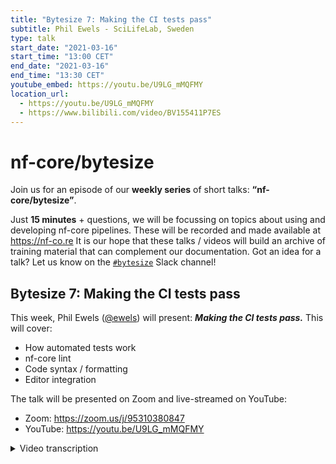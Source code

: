 ```yaml
---
title: "Bytesize 7: Making the CI tests pass"
subtitle: Phil Ewels - SciLifeLab, Sweden
type: talk
start_date: "2021-03-16"
start_time: "13:00 CET"
end_date: "2021-03-16"
end_time: "13:30 CET"
youtube_embed: https://youtu.be/U9LG_mMQFMY
location_url:
  - https://youtu.be/U9LG_mMQFMY
  - https://www.bilibili.com/video/BV155411P7ES
---
```


# nf-core/bytesize

Join us for an episode of our **weekly series** of short talks: **“nf-core/bytesize”**.

Just **15 minutes** + questions, we will be focussing on topics about using and developing nf-core pipelines.
These will be recorded and made available at <https://nf-co.re>
It is our hope that these talks / videos will build an archive of training material that can complement our documentation. Got an idea for a talk? Let us know on the [`#bytesize`](https://nfcore.slack.com/channels/bytesize) Slack channel!

## Bytesize 7: Making the CI tests pass

This week, Phil Ewels ([@ewels](http://github.com/ewels/)) will present: _**Making the CI tests pass.**_
This will cover:

- How automated tests work
- nf-core lint
- Code syntax / formatting
- Editor integration

The talk will be presented on Zoom and live-streamed on YouTube:

- Zoom: <https://zoom.us/j/95310380847>
- YouTube: <https://youtu.be/U9LG_mMQFMY>

<details markdown="1"><summary>Video transcription</summary>

**Note: This text has been edited to make it suitable for reading**
The talk today is going to be less slides and more focused on a live demonstration because it’s probably best to learn this by doing. So please bear with me.

So a quick introduction. What is CI? CI stands for continuous integration, and basically that’s just another way of saying automated tests.

So every time we push a change to the code for any repository that has it set up, push a change to Github, do a `git commit` or a `git push`, that triggers some sort of CI. This will typically result in a test being run and a report that indicates whether that test has passed or failed.

[1:46](https://youtu.be/U9LG_mMQFMY?list=PL3xpfTVZLcNiSvvPWORbO32S1WDJqKp1e&t=109) The test itself is run by a dedicated service; the ones that have been most popular in the open source community are ones called Travis CI, which we used to use years ago on nf-core, Circle CI, which is used quite a lot and I think Sarek and BioConda use it, and then there’s the one we use at nf-core called GitHub Actions.

[2:46](https://youtu.be/U9LG_mMQFMY?list=PL3xpfTVZLcNiSvvPWORbO32S1WDJqKp1e&t=166) GitHub Actions is an added feature of GitHub itself, as an opt-in. Now these are super-flexible and powerful. It’s not just tests that you can run, but all kinds of different things. It doesn’t have to be code changes, you can have events such as opening a pull request, making a release, or even clicking a button on Github webpage if that’s configured.

So lots of different inputs to trigger things and we can have lots of different things that result. This is what I’ll cover during this talk today.

[3:12](https://youtu.be/U9LG_mMQFMY?list=PL3xpfTVZLcNiSvvPWORbO32S1WDJqKp1e&t=193) So you’ve likely often heard about continuous integration as CI/CD. CD is continuous deployment, which is the second part.

[3:34](https://youtu.be/U9LG_mMQFMY?list=PL3xpfTVZLcNiSvvPWORbO32S1WDJqKp1e&t=215) I’m just going to go into the live demo directory. I’m hoping it’s going to go better than the Tesla demo in the gif on the right here.

[3:52](https://youtu.be/U9LG_mMQFMY?list=PL3xpfTVZLcNiSvvPWORbO32S1WDJqKp1e&t=232) So, here is a pipeline. This is an nf-core pipeline. We have a special one actually, called the test pipeline. For all purposes, it behaves exactly like every other nf-core pipeline, so we can use it as a test-bed to check the code.

[4:11](https://youtu.be/U9LG_mMQFMY?list=PL3xpfTVZLcNiSvvPWORbO32S1WDJqKp1e&t=251) I should note that much of what I’m going to demonstrate here revolves around the nf-core tools helper package and we have a big release stacked up and ready to go.

[4:34](https://youtu.be/U9LG_mMQFMY?list=PL3xpfTVZLcNiSvvPWORbO32S1WDJqKp1e&t=274) As a a result, the demo I will be showing you will be with version 1.13 dev, which is about to become version 1.13 stable. That’s why things are a bit funny here [4:43](https://youtu.be/U9LG_mMQFMY?list=PL3xpfTVZLcNiSvvPWORbO32S1WDJqKp1e&t=283).

[4:46](https://youtu.be/U9LG_mMQFMY?list=PL3xpfTVZLcNiSvvPWORbO32S1WDJqKp1e&t=286) Then if you try and replicate what I’m doing right now with the production, with the main stable tag, it won’t work yet. But hopefully when we release this.

[4:52](https://youtu.be/U9LG_mMQFMY?list=PL3xpfTVZLcNiSvvPWORbO32S1WDJqKp1e&t=292) So anyway I’ve got my nf-core/pipeline here, and I’ve made some changes such as updating the `CHANGELOG` here [5:00](https://youtu.be/U9LG_mMQFMY?list=PL3xpfTVZLcNiSvvPWORbO32S1WDJqKp1e&t=301).

[5:06](https://youtu.be/U9LG_mMQFMY?list=PL3xpfTVZLcNiSvvPWORbO32S1WDJqKp1e&t=306) I’ve forked this pipeline, so you can see this is my Github username, and this is this pipeline that you can see is forked from the main one.

[5:13](https://youtu.be/U9LG_mMQFMY?list=PL3xpfTVZLcNiSvvPWORbO32S1WDJqKp1e&t=312) I’ve actually just pushed my change before the talk started, so if I go to the list of commits [5:16](https://youtu.be/U9LG_mMQFMY?list=PL3xpfTVZLcNiSvvPWORbO32S1WDJqKp1e&t=318), you will see the latest commit that I pushed here [5:21](https://youtu.be/U9LG_mMQFMY?list=PL3xpfTVZLcNiSvvPWORbO32S1WDJqKp1e&t=321).

[5:23](https://youtu.be/U9LG_mMQFMY?list=PL3xpfTVZLcNiSvvPWORbO32S1WDJqKp1e&t=323) If I remove a bunch of to-do things, this is pushed to GitHub [5:30](https://youtu.be/U9LG_mMQFMY?list=PL3xpfTVZLcNiSvvPWORbO32S1WDJqKp1e&t=330), and you will see that next to each one of the commits here in this log is a little tick or a cross. These are a summary of all the different tests. I can click on this little tick [5:42](https://youtu.be/U9LG_mMQFMY?list=PL3xpfTVZLcNiSvvPWORbO32S1WDJqKp1e&t=342) wherever I see it, and I’ll see a list of the different tests.

[5:46](https://youtu.be/U9LG_mMQFMY?list=PL3xpfTVZLcNiSvvPWORbO32S1WDJqKp1e&t=346) You see here that I’m being told that some of the CI tests are not successful.

Now if I jump here [5:51](https://youtu.be/U9LG_mMQFMY?list=PL3xpfTVZLcNiSvvPWORbO32S1WDJqKp1e&t=351), I can actually go through to this panel [5:53](https://youtu.be/U9LG_mMQFMY?list=PL3xpfTVZLcNiSvvPWORbO32S1WDJqKp1e&t=353), which is a part of Github actions and it tells me all the different tests which are running.

Now I can see a breakdown of all the different tests [5:58](https://youtu.be/U9LG_mMQFMY?list=PL3xpfTVZLcNiSvvPWORbO32S1WDJqKp1e&t=358), and whether they worked or not.

[6:03](https://youtu.be/U9LG_mMQFMY?list=PL3xpfTVZLcNiSvvPWORbO32S1WDJqKp1e&t=363) The one that’s jumped to this Markdown one, and this is a part of a group of nf-core linting.

What this does is that it looks over markdown code, which is written and we validate it against a code formatting check.

This is something we added a little while ago, and it doesn’t really matter how you do your markdown. In practical terms, it renders the same when people read it.

But it’s really helpful for us to code in a standardised way because we have so many contributors with nf-core.

It allows us to follow some sort of common guideline, and so we make heavy use of what we call code linters or code formatters, and this is what we are running into here [6:42](https://youtu.be/U9LG_mMQFMY?list=PL3xpfTVZLcNiSvvPWORbO32S1WDJqKp1e&t=402).

If you’re new to nf-core, it’s likely that you’ll hit this if you haven’t used it before. You’ll just add something to a `CHANGELOG` and it’ll look fine to you. Then you’ll push it and see a test failing.

So what this test does is it runs a command called ´markdownlint´ [6:56](https://youtu.be/U9LG_mMQFMY?list=PL3xpfTVZLcNiSvvPWORbO32S1WDJqKp1e&t=416), which is a package on [npm](https://www.npmjs.com/package/markdownlint) which you can install yourself.

[7:00](https://youtu.be/U9LG_mMQFMY?list=PL3xpfTVZLcNiSvvPWORbO32S1WDJqKp1e&t=420) You can see all the different stages of this and the bit that’s failed its run. I can also see that the command has run.

[7:06](https://youtu.be/U9LG_mMQFMY?list=PL3xpfTVZLcNiSvvPWORbO32S1WDJqKp1e&t=426) So I can run this locally if I want to, and it should give me exactly the same output.

[7:11](https://youtu.be/U9LG_mMQFMY?list=PL3xpfTVZLcNiSvvPWORbO32S1WDJqKp1e&t=431) And you can see that it says on this file `CHANGELOG` on line 6, that there’s something wrong with this rule in this linting tool where it says headings should be surrounded by blank lines.

[7:28](https://youtu.be/U9LG_mMQFMY?list=PL3xpfTVZLcNiSvvPWORbO32S1WDJqKp1e&t=448) You can write markdown or .yml or these other linters that we have and just see if it fails and then fix it manually, but that’s kind of dull.

[7:43](https://youtu.be/U9LG_mMQFMY?list=PL3xpfTVZLcNiSvvPWORbO32S1WDJqKp1e&t=463) So what we recommend is to set these up on the command line yourself, and all these tools have options to fix these things in place. But even better is to install plugins, which are a part of your browser.

[7:52](https://youtu.be/U9LG_mMQFMY?list=PL3xpfTVZLcNiSvvPWORbO32S1WDJqKp1e&t=473) So I have a plugin for vscode, which is what I am using here (and is fair for markdown linting).

[7:58](https://youtu.be/U9LG_mMQFMY?list=PL3xpfTVZLcNiSvvPWORbO32S1WDJqKp1e&t=478) In fact that is why I have this wiggly line along here because it says there’s something wrong with it. But best of all, it has automatic formatting built-in.

So if I save this file [8:06](https://youtu.be/U9LG_mMQFMY?list=PL3xpfTVZLcNiSvvPWORbO32S1WDJqKp1e&t=486), it fixes it for me automatically. I didn’t need to do anything.

So once you have your environment set up like this [8:10](https://youtu.be/U9LG_mMQFMY?list=PL3xpfTVZLcNiSvvPWORbO32S1WDJqKp1e&t=490), you just kind of forget about it and it always works because every time you hit save, it automatically fixes everything for you.

So I recommend setting this up. We’ve recently done set this extension pack up (with included extensions), and one of them is called `markdownlint`.

[8:35](https://youtu.be/U9LG_mMQFMY?list=PL3xpfTVZLcNiSvvPWORbO32S1WDJqKp1e&t=515) So if you just type in nf-core into the vscode package, you find this [8:39](https://youtu.be/U9LG_mMQFMY?list=PL3xpfTVZLcNiSvvPWORbO32S1WDJqKp1e&t=519).

Install it and activate all the things. One of them will be markdown, and you’ll get this kind of magic behaviour.

[8:46](https://youtu.be/U9LG_mMQFMY?list=PL3xpfTVZLcNiSvvPWORbO32S1WDJqKp1e&t=526) OK, so that’s fixed. If I go back and say `git status` [8:52](https://youtu.be/U9LG_mMQFMY?list=PL3xpfTVZLcNiSvvPWORbO32S1WDJqKp1e&t=532), and I can do `git diff CHANGELOG.md` [8:56](https://youtu.be/U9LG_mMQFMY?list=PL3xpfTVZLcNiSvvPWORbO32S1WDJqKp1e&t=536), and there you go, there’s my extra white line [8:58](https://youtu.be/U9LG_mMQFMY?list=PL3xpfTVZLcNiSvvPWORbO32S1WDJqKp1e&t=538),`fix markdownlint`, let’s push that change and we’ll see if that makes everything happy.

[9:09](https://youtu.be/U9LG_mMQFMY?list=PL3xpfTVZLcNiSvvPWORbO32S1WDJqKp1e&t=549) Go back to my pipeline, and now I can click on actions here [9:12](https://youtu.be/U9LG_mMQFMY?list=PL3xpfTVZLcNiSvvPWORbO32S1WDJqKp1e&t=552), and I’ll just see everything that runs.

You can see that this is a new action named after the commit running here [9:16](https://youtu.be/U9LG_mMQFMY?list=PL3xpfTVZLcNiSvvPWORbO32S1WDJqKp1e&t=556), or I can go to the little status icon next to the commit itself, and you can see this is still running at the moment, but I can click on it and see it running in real time.

[9:30](https://youtu.be/U9LG_mMQFMY?list=PL3xpfTVZLcNiSvvPWORbO32S1WDJqKp1e&t=570) So it’s just installed markdown lint and it has run markdown lint, and there is no output, which is a good thing.

[9:35](https://youtu.be/U9LG_mMQFMY?list=PL3xpfTVZLcNiSvvPWORbO32S1WDJqKp1e&t=575) And now I have a green tick next to markdown, so we have solved problem number one.

[9:43](https://youtu.be/U9LG_mMQFMY?list=PL3xpfTVZLcNiSvvPWORbO32S1WDJqKp1e&t=583) So the first class of continuous integration tests that we have is code linting or markdown yml, they’re all the same. Set up in your code editor and forget about it.

[9:54](https://youtu.be/U9LG_mMQFMY?list=PL3xpfTVZLcNiSvvPWORbO32S1WDJqKp1e&t=594) If you’re writing with nf-core/tools, there’s one for python as well, which is called [black](https://pypi.org/project/black/), but they’ll do the same thing.

[9:54](https://youtu.be/U9LG_mMQFMY?list=PL3xpfTVZLcNiSvvPWORbO32S1WDJqKp1e&t=598) Now there’s some other tests to be run, which are not quite as trivial, and the most important one is the nf-core one, which is the one we’ve built ourselves for the community.

[10:10](https://youtu.be/U9LG_mMQFMY?list=PL3xpfTVZLcNiSvvPWORbO32S1WDJqKp1e&t=610) This has been around since the start of nf-core and what we realised was that it was almost impossible to manually check that everyone was adhering to all the guidelines and best practices exactly as we wanted.

It was just too easy to miss stuff. So we like automation and have built a tool that checks the code in your pipeline. We update this continuously and that means that every time there’s a new release, it will come up with new tests. So pipeline developers, your CI test might fail until you’ve updated your pipeline.

[10:44](https://youtu.be/U9LG_mMQFMY?list=PL3xpfTVZLcNiSvvPWORbO32S1WDJqKp1e&t=644) That’s what we want. So here, you can see an example of a pipeline that has run this test and failed. So I can click on it and we can see the results now.

[10:55](https://youtu.be/U9LG_mMQFMY?list=PL3xpfTVZLcNiSvvPWORbO32S1WDJqKp1e&t=655) This is a command line tool and you can also run this locally.

[11:02](https://youtu.be/U9LG_mMQFMY?list=PL3xpfTVZLcNiSvvPWORbO32S1WDJqKp1e&t=662) So if I go to the pipeline and do `nf-core lint` and give it the pipeline directory, in this case a dot, it runs all the checks and does a few things about Conda packages and things and figures that out.

[11:21](https://youtu.be/U9LG_mMQFMY?list=PL3xpfTVZLcNiSvvPWORbO32S1WDJqKp1e&t=681) We get the same results here.

[11:23](https://youtu.be/U9LG_mMQFMY?list=PL3xpfTVZLcNiSvvPWORbO32S1WDJqKp1e&t=683) I recommend running this locally, just to check. One of the really nice things is that the output here has interactive hyperlinks built into it.

[11:34](https://youtu.be/U9LG_mMQFMY?list=PL3xpfTVZLcNiSvvPWORbO32S1WDJqKp1e&t=694) So if I hold down `command` on a Mac keyboard or `control` on Linux or a PC, you can see that these are actual links.

[11:43](https://youtu.be/U9LG_mMQFMY?list=PL3xpfTVZLcNiSvvPWORbO32S1WDJqKp1e&t=703) So if I want to find out more about what this is, it will take me to an nf-core webpage about this specific type of test.

[11:57](https://youtu.be/U9LG_mMQFMY?list=PL3xpfTVZLcNiSvvPWORbO32S1WDJqKp1e&t=717) We’ve updated this, so the soft-link didn’t work, but you can see long documentation about all of the different nf-core tests that we have here.

[12:06](https://youtu.be/U9LG_mMQFMY?list=PL3xpfTVZLcNiSvvPWORbO32S1WDJqKp1e&t=726) This is something we’ve just rebuilt extensively in this release. That’s how all this automatic linting works, but you can go to the nf-core website to figure out all of the reasoning behind each test and how to fix it.

[12:17](https://youtu.be/U9LG_mMQFMY?list=PL3xpfTVZLcNiSvvPWORbO32S1WDJqKp1e&t=737) Some of them are not super obvious, so we can go through it step-by-step.

[12:24](https://youtu.be/U9LG_mMQFMY?list=PL3xpfTVZLcNiSvvPWORbO32S1WDJqKp1e&t=744) There’s some stuff here that is brand new for this release, which is nice to talk about as well.

[12:29](https://youtu.be/U9LG_mMQFMY?list=PL3xpfTVZLcNiSvvPWORbO32S1WDJqKp1e&t=749) The bottom-up we have some stuff. We have a lot of tests passed, which is great.

[12:35](https://youtu.be/U9LG_mMQFMY?list=PL3xpfTVZLcNiSvvPWORbO32S1WDJqKp1e&t=755) By default, there’s a flag if you actually want to see every single test pass. But most of the time you don’t care.

[12:58](https://youtu.be/U9LG_mMQFMY?list=PL3xpfTVZLcNiSvvPWORbO32S1WDJqKp1e&t=778) When you create a new pipeline, you will see lots of things here. So these are not going to give you a little red cross but it’s good to cut that list down.

[13:12](https://youtu.be/U9LG_mMQFMY?list=PL3xpfTVZLcNiSvvPWORbO32S1WDJqKp1e&t=793) In this version of the tools, we have the ability to ignore link tests, which is a very much requested feature.

[13:20](https://youtu.be/U9LG_mMQFMY?list=PL3xpfTVZLcNiSvvPWORbO32S1WDJqKp1e&t=800) So I actually have a file in the root of my pipeline here. If I do `ls -a` to reveal all the hidden files, and then I do `cat.nf-core lint`, and you can see that I’ve specified in this config file and tools that the lint test (called files unchanged), should ignore this specific file.

That’s great because I’ve edited this and it would be failing anyway. But instead, it’s recognised this and ignored the file from this test.

[13:45](https://youtu.be/U9LG_mMQFMY?list=PL3xpfTVZLcNiSvvPWORbO32S1WDJqKp1e&t=825) You can fully ignore any lint tests now and you can customise which parts of certain tests such as which files to ignore on that level.

This is really powerful, especially if you are using nf-core/tools but are doing your own pipeline that has got nothing to do with nf-core.

[14:02](https://youtu.be/U9LG_mMQFMY?list=PL3xpfTVZLcNiSvvPWORbO32S1WDJqKp1e&t=842) You can see the problem here is that something failed.

[14:06](https://youtu.be/U9LG_mMQFMY?list=PL3xpfTVZLcNiSvvPWORbO32S1WDJqKp1e&t=846) There’s a test called `files_unchanged`, which checks whether files match the template, and it says that something has been edited in this file.

[14:15](https://youtu.be/U9LG_mMQFMY?list=PL3xpfTVZLcNiSvvPWORbO32S1WDJqKp1e&t=855) So basically this file shouldn’t be touched, so that’s wrong.

[14:19](https://youtu.be/U9LG_mMQFMY?list=PL3xpfTVZLcNiSvvPWORbO32S1WDJqKp1e&t=859) One of my favourite new features for this version of the release is that `nf-core lint` now has a --fix, which is going to save everyone so much time.

So before, you would have had to figure out, read the documentation, figure out, go look in the template, see what it should look like and then try to fix it yourself.

[14:34](https://youtu.be/U9LG_mMQFMY?list=PL3xpfTVZLcNiSvvPWORbO32S1WDJqKp1e&t=874) So now I can just say that I’d like to fix this test called `files_unchanged`. I can run linting again, and this time it’s going to not only spot them but also fix them.

[14:47](https://youtu.be/U9LG_mMQFMY?list=PL3xpfTVZLcNiSvvPWORbO32S1WDJqKp1e&t=887) I don’t have any tests failing now and you can see that I fixed this test. If I do get status, you can see it’s actually modified one of these files and if I could get this, you can see that I had this extra line that I had written in here.

[14:56](https://youtu.be/U9LG_mMQFMY?list=PL3xpfTVZLcNiSvvPWORbO32S1WDJqKp1e&t=899), and it’s deleted.

[15:01](https://youtu.be/U9LG_mMQFMY?list=PL3xpfTVZLcNiSvvPWORbO32S1WDJqKp1e&t=901) So now it’s matching the template and everything works.

[15:06](https://youtu.be/U9LG_mMQFMY?list=PL3xpfTVZLcNiSvvPWORbO32S1WDJqKp1e&t=906) So now if I commit this, this little red cross will hopefully turn into a green tick for the nf-core/tools.

[15:18](https://youtu.be/U9LG_mMQFMY?list=PL3xpfTVZLcNiSvvPWORbO32S1WDJqKp1e&t=918) You can see that I could have also fixed the `Conda` updates, which is just a nice and fast way to update all of the different `Conda` packages, but I chose not to do that this time.

[15:29](https://youtu.be/U9LG_mMQFMY?list=PL3xpfTVZLcNiSvvPWORbO32S1WDJqKp1e&t=929) This only works when you have no changes on your `git` repository and that means it will make whatever changes it can.

It can be quite aggressive, but if you don’t like it, you can always undo it by checking out the old code.

[15:44](https://youtu.be/U9LG_mMQFMY?list=PL3xpfTVZLcNiSvvPWORbO32S1WDJqKp1e&t=944) So if I do update this test, it gets rid of all those warnings about Conda packages.

[15:56](https://youtu.be/U9LG_mMQFMY?list=PL3xpfTVZLcNiSvvPWORbO32S1WDJqKp1e&t=956) You can see it has modified my environment file and updated all these packages.

[16:05](https://youtu.be/U9LG_mMQFMY?list=PL3xpfTVZLcNiSvvPWORbO32S1WDJqKp1e&t=965) I can always do `git checkout environment`, and I haven’t lost anything.

[16:11](https://youtu.be/U9LG_mMQFMY?list=PL3xpfTVZLcNiSvvPWORbO32S1WDJqKp1e&t=971) OK, so we go back here. Let’s see if this latest test works.

[16:27](https://youtu.be/U9LG_mMQFMY?list=PL3xpfTVZLcNiSvvPWORbO32S1WDJqKp1e&t=987) Fantastic, we’ve got the little green tick across the board! That’s what we like!

[16:32](https://youtu.be/U9LG_mMQFMY?list=PL3xpfTVZLcNiSvvPWORbO32S1WDJqKp1e&t=992) There are some little extra things that might be useful. You can see there’s a button up here [16:34](https://youtu.be/U9LG_mMQFMY?list=PL3xpfTVZLcNiSvvPWORbO32S1WDJqKp1e&t=996) for some of these tests. There isn’t for the `markdown linting` though.

[16:41](https://youtu.be/U9LG_mMQFMY?list=PL3xpfTVZLcNiSvvPWORbO32S1WDJqKp1e&t=1001) It has automatically saved the verbose log file from the linting run, so if you can’t figure something out, or you need extra information, try downloading this [16:49](https://youtu.be/U9LG_mMQFMY?list=PL3xpfTVZLcNiSvvPWORbO32S1WDJqKp1e&t=1009). It’s a massive log file that’s spitting out debug messages about how nf-core/tools is running. That might help you debug a little bit.

[17:00](https://youtu.be/U9LG_mMQFMY?list=PL3xpfTVZLcNiSvvPWORbO32S1WDJqKp1e&t=1020) Anyway, we’ve got all green tests there, so let’s open up a pull request.

[17:04](https://youtu.be/U9LG_mMQFMY?list=PL3xpfTVZLcNiSvvPWORbO32S1WDJqKp1e&t=1024) We go to the head pipeline, go to my fork, create pull requests.

[17:19](https://youtu.be/U9LG_mMQFMY?list=PL3xpfTVZLcNiSvvPWORbO32S1WDJqKp1e&t=1039) Don’t just delete all this, you should actually fill it in, but you know this is a live demo and I’m going to create a new pipeline.

[17:25](https://youtu.be/U9LG_mMQFMY?list=PL3xpfTVZLcNiSvvPWORbO32S1WDJqKp1e&t=1045) You pull request.

[17:29](https://youtu.be/U9LG_mMQFMY?list=PL3xpfTVZLcNiSvvPWORbO32S1WDJqKp1e&t=1049) So what I’ve deliberately put in here was a merged conflict because it’s something that happens quite often.

[17:35](https://youtu.be/U9LG_mMQFMY?list=PL3xpfTVZLcNiSvvPWORbO32S1WDJqKp1e&t=1055) I had said that tests can run on different event types, so the ones we’ve been looking at are push pull requests, and there’s also a pull request.

So when you open a pull request, you will have tests running on both push and pull requests, but if you have a merge conflict, nothing will run on the pull request. So you need to fix all the merge conflicts before the test will run.

[17:59](https://youtu.be/U9LG_mMQFMY?list=PL3xpfTVZLcNiSvvPWORbO32S1WDJqKp1e&t=1079) So while I was talking, some magic happened and we had github actions’ automated comment pop-up.

[18:06](https://youtu.be/U9LG_mMQFMY?list=PL3xpfTVZLcNiSvvPWORbO32S1WDJqKp1e&t=1086) I made another deliberate mistake when I opened this pull request. It is against the `master` branch. Now with nf-core/pipelines, we have only the stable released code on `master branch` because that’s the one that’s pulled by default.

[18:17](https://youtu.be/U9LG_mMQFMY?list=PL3xpfTVZLcNiSvvPWORbO32S1WDJqKp1e&t=1097) So it should have gone to the `development branch`, but it’s really easy to mess up because it’s a default.

[18:23](https://youtu.be/U9LG_mMQFMY?list=PL3xpfTVZLcNiSvvPWORbO32S1WDJqKp1e&t=1103) It happens a lot, so we get a comment that says, “Well hang on, one of the tests here failed.”

[18:31](https://youtu.be/U9LG_mMQFMY?list=PL3xpfTVZLcNiSvvPWORbO32S1WDJqKp1e&t=1111) There’s an automated test to check it, so I got a red cross and I got a comment saying this is what has happened and is what’s wrong. You don’t need to close and open your pull request again, you can just hit edit, change that to dev and we’re all good.

[18:46](https://youtu.be/U9LG_mMQFMY?list=PL3xpfTVZLcNiSvvPWORbO32S1WDJqKp1e&t=1126) So this comment won’t go away, but we can hide it and say it’s been resolved.

[18:52](https://youtu.be/U9LG_mMQFMY?list=PL3xpfTVZLcNiSvvPWORbO32S1WDJqKp1e&t=1132) This little red cross will also not disappear until I push a new commit. But I need to resolve the conflicts anyway, so let’s just do that quickly.

[19:01](https://youtu.be/U9LG_mMQFMY?list=PL3xpfTVZLcNiSvvPWORbO32S1WDJqKp1e&t=1141) If I go to the repository (and look at my remotes), I’ve got my fork set up as a remote called origin. I’ve got the main nf-core one set up as upstream.

[19:13](https://youtu.be/U9LG_mMQFMY?list=PL3xpfTVZLcNiSvvPWORbO32S1WDJqKp1e&t=1153) So I can do a `git pull upstream master`, and it tells me that I have a merge conflict.

[19:20](https://youtu.be/U9LG_mMQFMY?list=PL3xpfTVZLcNiSvvPWORbO32S1WDJqKp1e&t=1160) So if I hop into vscode, which is here, you can see the `merge conflicts` and `CHANGELOG`.

Sure enough, there are two lines, which have been added kind of in parallel, and git does not know how to merge in both. But, it’s just a `CHANGELOG`. We want both of these [19:33](https://youtu.be/U9LG_mMQFMY?list=PL3xpfTVZLcNiSvvPWORbO32S1WDJqKp1e&t=1173).

[19:34](https://youtu.be/U9LG_mMQFMY?list=PL3xpfTVZLcNiSvvPWORbO32S1WDJqKp1e&t=1174) So I can click accept both.

[19:37](https://youtu.be/U9LG_mMQFMY?list=PL3xpfTVZLcNiSvvPWORbO32S1WDJqKp1e&t=1177) There are some differences in the markdown styles here, so hopefully if I hit save, it will solve that.

[19:43](https://youtu.be/U9LG_mMQFMY?list=PL3xpfTVZLcNiSvvPWORbO32S1WDJqKp1e&t=1183) I can go back and `fix merge conflict`. This will do several things. It’s fixing a merge conflict so the pull request test will run. It’s also pushing a new change after I changed the target branch to dev.

[20:00](https://youtu.be/U9LG_mMQFMY?list=PL3xpfTVZLcNiSvvPWORbO32S1WDJqKp1e&t=1200) So the target branch test should now be passing, and we’ll see how much else is green.

[20:08](https://youtu.be/U9LG_mMQFMY?list=PL3xpfTVZLcNiSvvPWORbO32S1WDJqKp1e&t=1208) This is the point where I suspect we won’t get green across the board because of running on the development version of nf-core. I think we didn’t manage to scrape up every single test, but hopefully by the time you run this you will get all green tests at this point.

[20:39](https://youtu.be/U9LG_mMQFMY?list=PL3xpfTVZLcNiSvvPWORbO32S1WDJqKp1e&t=1239) So what I haven’t talked about so far is running workflow tests.

[20:43](https://youtu.be/U9LG_mMQFMY?list=PL3xpfTVZLcNiSvvPWORbO32S1WDJqKp1e&t=1243) So every nf-core pipeline has a way you can run it where you do `nextflow run pipeline name` and then you do `-profile test`. That runs the pipeline with a very tiny test dataset, which is downloaded from the web dynamically by an expert.

[20:57](https://youtu.be/U9LG_mMQFMY?list=PL3xpfTVZLcNiSvvPWORbO32S1WDJqKp1e&t=1257) So now basically, every single time you push or open a pull request, this test profile will be run.

[21:05](https://youtu.be/U9LG_mMQFMY?list=PL3xpfTVZLcNiSvvPWORbO32S1WDJqKp1e&t=1265) That just run the Nextflow pipeline and checks that it doesn’t crash and picks up a bunch of kind of potential problems here.

I’ve forgotten here that these tests are also quite intelligent. They check whether you have changed anything in the environment (the Docker file or Conda). If you have, then it will build a new Docker image before running the pipeline. If you haven’t, it will just pull it from Docker, which is a lot quicker.

[21:31](https://youtu.be/U9LG_mMQFMY?list=PL3xpfTVZLcNiSvvPWORbO32S1WDJqKp1e&t=1291) So we have to wait for this now to build a new Docker image, which might take too much time. But after that, you can see it’s going to install Nextflow and will then run the pipeline and check that it exits with a successful exit code.

[21:42](https://youtu.be/U9LG_mMQFMY?list=PL3xpfTVZLcNiSvvPWORbO32S1WDJqKp1e&t=1302) So that’s something you need to make sure is passing, and that can be run locally too.

[21:51](https://youtu.be/U9LG_mMQFMY?list=PL3xpfTVZLcNiSvvPWORbO32S1WDJqKp1e&t=1311) OK, so you see all your lines green and when this is all done, it will hopefully all be green as well.

[22:02](https://youtu.be/U9LG_mMQFMY?list=PL3xpfTVZLcNiSvvPWORbO32S1WDJqKp1e&t=1322) This is also something I’ve fixed for this release. So what you should start getting now is that when nf-core runs on pull requests, you should automatically get a comment.

[22:15](https://youtu.be/U9LG_mMQFMY?list=PL3xpfTVZLcNiSvvPWORbO32S1WDJqKp1e&t=1335) It would be very easy to not go into a log and see all the warnings, but we can get a summary here and see how actually we had some warnings. So this helps make those more visible and hopefully you can kind of solve those warnings.

[22:28](https://youtu.be/U9LG_mMQFMY?list=PL3xpfTVZLcNiSvvPWORbO32S1WDJqKp1e&t=1348) You’ve got some nice rendering of those same results.

[22:36](https://youtu.be/U9LG_mMQFMY?list=PL3xpfTVZLcNiSvvPWORbO32S1WDJqKp1e&t=1356) So when that all goes green, you get this screen across the board.

[22:38](https://youtu.be/U9LG_mMQFMY?list=PL3xpfTVZLcNiSvvPWORbO32S1WDJqKp1e&t=1358) You’ll need to get a pull request approval and then you will be able to take this and merge it because everything will be green.

[22:44](https://youtu.be/U9LG_mMQFMY?list=PL3xpfTVZLcNiSvvPWORbO32S1WDJqKp1e&t=1364) So that’s your continuous integration tests. There’s a Slack channel for linting, and that’s where I’d go to get help if I’ve encountered any problems with a pipeline and nf-core lint tests. Don’t suffer in silence.

</details>
